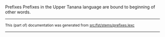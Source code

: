Prefixes
Prefixes in the Upper Tanana language are bound to beginning of other words.

* * *

<small>This (part of) documentation was generated from [src/fst/stems/prefixes.lexc](https://github.com/giellalt/lang-tau/blob/main/src/fst/stems/prefixes.lexc)</small>

---

